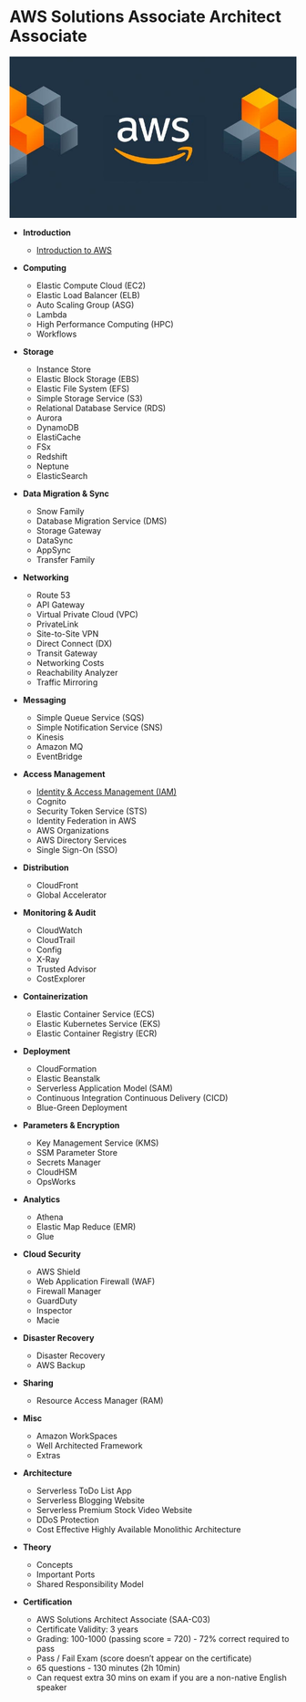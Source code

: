 # AWS Solutions Associate Architect Associate

<img src="images/AWS_Logo.jfif" width="auto" height="auto">

- **Introduction**
    - [Introduction to AWS](Introduction-AWS.md)

- **Computing**
    - Elastic Compute Cloud (EC2)
    - Elastic Load Balancer (ELB)
    - Auto Scaling Group (ASG)
    - Lambda
    - High Performance Computing (HPC)
    - Workflows

- **Storage**
    - Instance Store
    - Elastic Block Storage (EBS)
    - Elastic File System (EFS)
    - Simple Storage Service (S3)
    - Relational Database Service (RDS)
    - Aurora
    - DynamoDB
    - ElastiCache
    - FSx
    - Redshift
    - Neptune
    - ElasticSearch

- **Data Migration & Sync**
    - Snow Family
    - Database Migration Service (DMS)
    - Storage Gateway
    - DataSync
    - AppSync
    - Transfer Family

- **Networking**
    - Route 53
    - API Gateway
    - Virtual Private Cloud (VPC)
    - PrivateLink
    - Site-to-Site VPN
    - Direct Connect (DX)
    - Transit Gateway
    - Networking Costs
    - Reachability Analyzer
    - Traffic Mirroring

- **Messaging**
    - Simple Queue Service (SQS)
    - Simple Notification Service (SNS)
    - Kinesis
    - Amazon MQ
    - EventBridge

- **Access Management**
    - [Identity & Access Management (IAM)](IAM.md)
    - Cognito
    - Security Token Service (STS)
    - Identity Federation in AWS
    - AWS Organizations
    - AWS Directory Services
    - Single Sign-On (SSO)

- **Distribution**
    - CloudFront
    - Global Accelerator

- **Monitoring & Audit**
    - CloudWatch
    - CloudTrail
    - Config
    - X-Ray
    - Trusted Advisor
    - CostExplorer

- **Containerization**
    - Elastic Container Service (ECS)
    - Elastic Kubernetes Service (EKS)
    - Elastic Container Registry (ECR)

- **Deployment**
    - CloudFormation
    - Elastic Beanstalk
    - Serverless Application Model (SAM)
    - Continuous Integration Continuous Delivery (CICD)
    - Blue-Green Deployment

- **Parameters & Encryption**
    - Key Management Service (KMS)
    - SSM Parameter Store
    - Secrets Manager
    - CloudHSM
    - OpsWorks

- **Analytics**
    - Athena
    - Elastic Map Reduce (EMR)
    - Glue

- **Cloud Security**
    - AWS Shield
    - Web Application Firewall (WAF)
    - Firewall Manager
    - GuardDuty
    - Inspector
    - Macie

- **Disaster Recovery**
    - Disaster Recovery
    - AWS Backup

- **Sharing**
    - Resource Access Manager (RAM)

- **Misc**
    - Amazon WorkSpaces
    - Well Architected Framework
    - Extras

- **Architecture**
    - Serverless ToDo List App
    - Serverless Blogging Website
    - Serverless Premium Stock Video Website
    - DDoS Protection
    - Cost Effective Highly Available Monolithic Architecture

- **Theory**
    - Concepts
    - Important Ports
    - Shared Responsibility Model

- **Certification**
    - AWS Solutions Architect Associate (SAA-C03)
    - Certificate Validity: 3 years
    - Grading: 100-1000 (passing score = 720) - 72% correct required to pass
    - Pass / Fail Exam (score doesn’t appear on the certificate)
    - 65 questions - 130 minutes (2h 10min)
    - Can request extra 30 mins on exam if you are a non-native English speaker